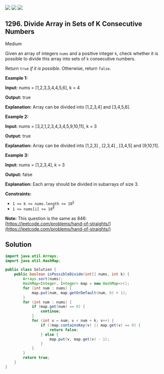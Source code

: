 [![](https://img.shields.io/github/stars/javadev/LeetCode-in-Java?label=Stars&style=flat-square)](https://github.com/javadev/LeetCode-in-Java)
[![](https://img.shields.io/github/forks/javadev/LeetCode-in-Java?label=Fork%20me%20on%20GitHub%20&style=flat-square)](https://github.com/javadev/LeetCode-in-Java/fork)
[![](https://img.shields.io/badge/-LeetCode%20in%20Kotlin-blue?style=flat-square)](https://github.com/javadev/LeetCode-in-Kotlin)

## 1296\. Divide Array in Sets of K Consecutive Numbers

Medium

Given an array of integers `nums` and a positive integer `k`, check whether it is possible to divide this array into sets of `k` consecutive numbers.

Return `true` _if it is possible_. Otherwise, return `false`.

**Example 1:**

**Input:** nums = [1,2,3,3,4,4,5,6], k = 4

**Output:** true

**Explanation:** Array can be divided into [1,2,3,4] and [3,4,5,6].

**Example 2:**

**Input:** nums = [3,2,1,2,3,4,3,4,5,9,10,11], k = 3

**Output:** true

**Explanation:** Array can be divided into [1,2,3] , [2,3,4] , [3,4,5] and [9,10,11].

**Example 3:**

**Input:** nums = [1,2,3,4], k = 3

**Output:** false

**Explanation:** Each array should be divided in subarrays of size 3.

**Constraints:**

*   <code>1 <= k <= nums.length <= 10<sup>5</sup></code>
*   <code>1 <= nums[i] <= 10<sup>9</sup></code>

**Note:** This question is the same as 846: [https://leetcode.com/problems/hand-of-straights/](https://leetcode.com/problems/hand-of-straights/)

## Solution

```java
import java.util.Arrays;
import java.util.HashMap;

public class Solution {
    public boolean isPossibleDivide(int[] nums, int k) {
        Arrays.sort(nums);
        HashMap<Integer, Integer> map = new HashMap<>();
        for (int num : nums) {
            map.put(num, map.getOrDefault(num, 0) + 1);
        }
        for (int num : nums) {
            if (map.get(num) == 0) {
                continue;
            }
            for (int v = num; v < num + k; v++) {
                if (!map.containsKey(v) || map.get(v) == 0) {
                    return false;
                } else {
                    map.put(v, map.get(v) - 1);
                }
            }
        }
        return true;
    }
}
```